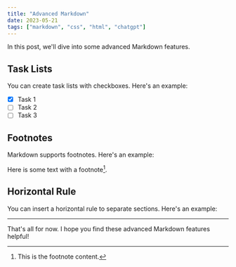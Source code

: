 ```yaml
---
title: "Advanced Markdown"
date: 2023-05-21
tags: ["markdown", "css", "html", "chatgpt"]
---
```


In this post, we'll dive into some advanced Markdown features.

## Task Lists

You can create task lists with checkboxes. Here's an example:

- [x] Task 1
- [ ] Task 2
- [ ] Task 3

## Footnotes

Markdown supports footnotes. Here's an example:

Here is some text with a footnote[^1].

[^1]: This is the footnote content.

## Horizontal Rule

You can insert a horizontal rule to separate sections. Here's an example:

---

That's all for now. I hope you find these advanced Markdown features helpful!
